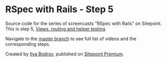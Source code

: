 # RSpec with Rails - Step 5

Source code for the series of screencasts "RSpec with Rails" on Sitepoint. This is step 5, [Views, routing and helper testing](https://www.sitepoint.com/premium/screencasts/views-routing-and-helper-testing-with-rspec).

Navigate to the [master branch](https://github.com/learnable-content/RSpec-collection/tree/master) to see full list of videos and the corresponding steps.

Created by [Ilya Bodrov](http://radiant-wind.com), published on [Sitepoint Premium](https://www.sitepoint.com/premium).